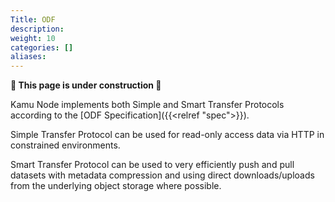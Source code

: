```yaml
---
Title: ODF
description:
weight: 10
categories: []
aliases:
---
```


**🚧 This page is under construction 🚧**

Kamu Node implements both Simple and Smart Transfer Protocols according to the [ODF Specification]({{<relref "spec">}}).

Simple Transfer Protocol can be used for read-only access data via HTTP in constrained environments.

Smart Transfer Protocol can be used to very efficiently push and pull datasets with metadata compression and using direct downloads/uploads from the underlying object storage where possible.
